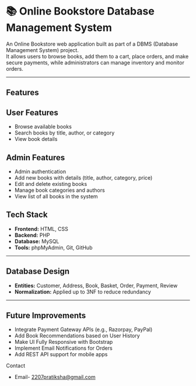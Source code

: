 # 📚 Online Bookstore Database Management System

An Online Bookstore web application built as part of a DBMS (Database Management System) project.  
It allows users to browse books, add them to a cart, place orders, and make secure payments, while administrators can manage inventory and monitor orders.

---

## Features

## User Features
- Browse available books
- Search books by title, author, or category
- View book details

## Admin Features
- Admin authentication
- Add new books with details (title, author, category, price)
- Edit and delete existing books
- Manage book categories and authors
- View list of all books in the system


## Tech Stack

- **Frontend:** HTML, CSS  
- **Backend:** PHP  
- **Database:** MySQL  
- **Tools:** phpMyAdmin, Git, GitHub  

---

##  Database Design

- **Entities:** Customer, Address, Book, Basket, Order, Payment, Review  
- **Normalization:** Applied up to 3NF to reduce redundancy    

---

## Future Improvements

- Integrate Payment Gateway APIs (e.g., Razorpay, PayPal)
- Add Book Recommendations based on User History
- Make UI Fully Responsive with Bootstrap
- Implement Email Notifications for Orders
- Add REST API support for mobile apps

Contact
- Email- 2207pratiksha@gmail.com

